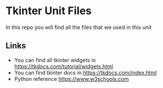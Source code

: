 # Tkinter Unit Files

In this repo you will find all the files that we used in this unit

## Links

- You can find all tkinter widgets in https://tkdocs.com/tutorial/widgets.html
- You can find tkinter docs in https://tkdocs.com/index.html
- Python reference https://www.w3schools.com
